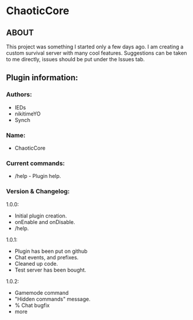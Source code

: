 # ChaoticCore 
## ABOUT
This project was something I started only a few days ago. I am creating a custom survival server with many cool features. Suggestions can be taken to me directly, issues should be put under the Issues tab.
## Plugin information:
### Authors:
- IEDs
- nikitimeYO
- Synch
### Name: 
- ChaoticCore
### Current commands:
- /help - Plugin help.
### Version & Changelog: 
1.0.0:
- Initial plugin creation.
- onEnable and onDisable.
- /help.

1.0.1:
- Plugin has been put on github
- Chat events, and prefixes.
- Cleaned up code.
- Test server has been bought.

1.0.2:
- Gamemode command
- "Hidden commands" message.
- % Chat bugfix
- more

